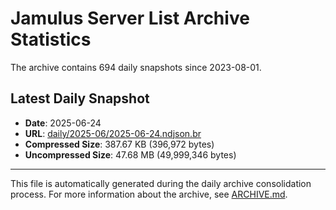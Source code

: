 # Jamulus Server List Archive Statistics

The archive contains 694 daily snapshots since 2023-08-01.

## Latest Daily Snapshot

- **Date**: 2025-06-24
- **URL**: [daily/2025-06/2025-06-24.ndjson.br](https://jamulus-archive.ap-south-1.linodeobjects.com/main/daily/2025-06/2025-06-24.ndjson.br)
- **Compressed Size**: 387.67 KB (396,972 bytes)
- **Uncompressed Size**: 47.68 MB (49,999,346 bytes)

---

This file is automatically generated during the daily archive consolidation process.
For more information about the archive, see [ARCHIVE.md](ARCHIVE.md).

